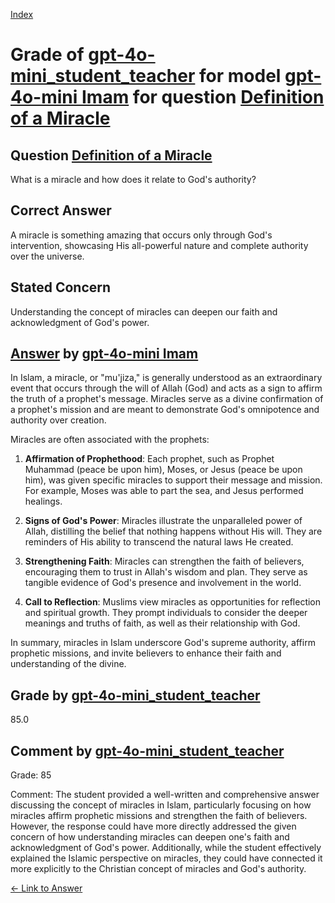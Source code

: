 
[Index](../../../../index.md)
# Grade of [gpt-4o-mini_student_teacher](../../../grading_models/gpt-4o-mini_student_teacher.md) for model [gpt-4o-mini Imam](../../../answering_models/gpt-4o-mini_Imam.md) for question [Definition of a Miracle](../../../questions/Definition_of_a_Miracle.md)

## Question [Definition of a Miracle](../../../questions/Definition_of_a_Miracle.md)
What is a miracle and how does it relate to God's authority?

## Correct Answer
A miracle is something amazing that occurs only through God's intervention, showcasing His all-powerful nature and complete authority over the universe.

## Stated Concern
Understanding the concept of miracles can deepen our faith and acknowledgment of God's power.

## [Answer](../Definition_of_a_Miracle.md) by [gpt-4o-mini Imam](../../../answering_models/gpt-4o-mini_Imam.md)
In Islam, a miracle, or "mu'jiza," is generally understood as an extraordinary event that occurs through the will of Allah (God) and acts as a sign to affirm the truth of a prophet's message. Miracles serve as a divine confirmation of a prophet's mission and are meant to demonstrate God's omnipotence and authority over creation.

Miracles are often associated with the prophets:

1. **Affirmation of Prophethood**: Each prophet, such as Prophet Muhammad (peace be upon him), Moses, or Jesus (peace be upon him), was given specific miracles to support their message and mission. For example, Moses was able to part the sea, and Jesus performed healings.

2. **Signs of God's Power**: Miracles illustrate the unparalleled power of Allah, distilling the belief that nothing happens without His will. They are reminders of His ability to transcend the natural laws He created.

3. **Strengthening Faith**: Miracles can strengthen the faith of believers, encouraging them to trust in Allah's wisdom and plan. They serve as tangible evidence of God's presence and involvement in the world.

4. **Call to Reflection**: Muslims view miracles as opportunities for reflection and spiritual growth. They prompt individuals to consider the deeper meanings and truths of faith, as well as their relationship with God.

In summary, miracles in Islam underscore God's supreme authority, affirm prophetic missions, and invite believers to enhance their faith and understanding of the divine.

## Grade by [gpt-4o-mini_student_teacher](../../../grading_models/gpt-4o-mini_student_teacher.md)
85.0

## Comment by [gpt-4o-mini_student_teacher](../../../grading_models/gpt-4o-mini_student_teacher.md)
Grade: 85

Comment: The student provided a well-written and comprehensive answer discussing the concept of miracles in Islam, particularly focusing on how miracles affirm prophetic missions and strengthen the faith of believers. However, the response could have more directly addressed the given concern of how understanding miracles can deepen one's faith and acknowledgment of God's power. Additionally, while the student effectively explained the Islamic perspective on miracles, they could have connected it more explicitly to the Christian concept of miracles and God's authority.

[&lt;- Link to Answer](../Definition_of_a_Miracle.md)
